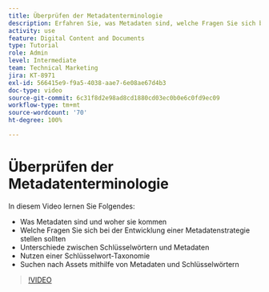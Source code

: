 ```yaml
---
title: Überprüfen der Metadatenterminologie
description: Erfahren Sie, was Metadaten sind, welche Fragen Sie sich bei der Entwicklung einer Metadatenstrategie stellen sollten und vieles mehr in [!UICONTROL Workfront DAM].
activity: use
feature: Digital Content and Documents
type: Tutorial
role: Admin
level: Intermediate
team: Technical Marketing
jira: KT-8971
exl-id: 566415e9-f9a5-4038-aae7-6e08ae67d4b3
doc-type: video
source-git-commit: 6c31f8d2e98ad8cd1880cd03ec0b0e6c0fd9ec09
workflow-type: tm+mt
source-wordcount: '70'
ht-degree: 100%

---
```


# Überprüfen der Metadatenterminologie

In diesem Video lernen Sie Folgendes:

* Was Metadaten sind und woher sie kommen
* Welche Fragen Sie sich bei der Entwicklung einer Metadatenstrategie stellen sollten
* Unterschiede zwischen Schlüsselwörtern und Metadaten
* Nutzen einer Schlüsselwort-Taxonomie
* Suchen nach Assets mithilfe von Metadaten und Schlüsselwörtern

>[!VIDEO](https://video.tv.adobe.com/v/335234/?quality=12&learn=on)
